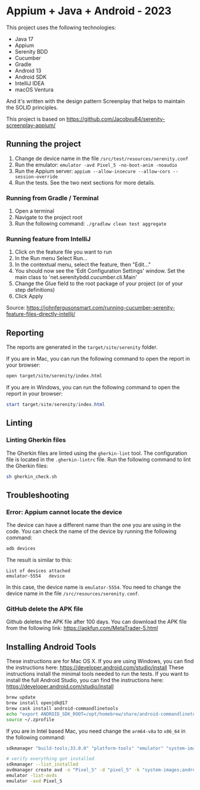 # Appium + Java + Android - 2023

This project uses the following technologies:
* Java 17
* Appium
* Serenity BDD
* Cucumber
* Gradle
* Android 13
* Android SDK
* IntelliJ IDEA
* macOS Ventura

And it's written with the design pattern Screenplay that helps to maintain the SOLID principles.

This project is based on https://github.com/Jacobvu84/serenity-screenplay-appium/

## Running the project

1. Change de device name in the file `/src/test/resources/serenity.conf`
2. Run the emulator: `emulator -avd Pixel_5 -no-boot-anim -noaudio`
3. Run the Appium server: `appium --allow-insecure --allow-cors --session-override`
4. Run the tests. See the two next sections for more details.

### Running from Gradle / Terminal

1. Open a terminal
2. Navigate to the project root
3. Run the following command: `./gradlew clean test aggregate`

### Running feature from IntelliJ

1. Click on the feature file you want to run
2. In the Run menu Select Run...
3. In the contextual menu, select the feature, then "Edit..."
4. You should now see the 'Edit Configuration Settings' window. Set the main class to 'net.serenitybdd.cucumber.cli.Main'
5. Change the Glue field to the root package of your project (or of your step definitions)
6. Click Apply

Source: https://johnfergusonsmart.com/running-cucumber-serenity-feature-files-directly-intellij/

## Reporting

The reports are generated in the `target/site/serenity` folder.

If you are in Mac, you can run the following command to open the report in your browser:
```bash
open target/site/serenity/index.html
```

If you are in Windows, you can run the following command to open the report in your browser:
```powershell
start target/site/serenity/index.html
```

## Linting

### Linting Gherkin files

The Gherkin files are linted using the `gherkin-lint` tool. The configuration file is located in the `.gherkin-lintrc` file.
Run the following command to lint the Gherkin files:
```bash
sh gherkin_check.sh
```

## Troubleshooting

### Error: Appium cannot locate the device

The device can have a different name than the one you are using in the code. You can check the name of the device by running the following command:
```bash
adb devices
```
The result is similar to this:
```
List of devices attached
emulator-5554	device
```
In this case, the device name is `emulator-5554`. You need to change the device name in the file `/src/resources/serenity.conf`.

### GitHub delete the APK file

Github deletes the APK file after 100 days. You can download the APK file from the following link: https://apkfun.com/MetaTrader-5.html

## Installing Android Tools

These instructions are for Mac OS X. If you are using Windows, you can find the instructions here: https://developer.android.com/studio/install
These instructions install the minimal tools needed to run the tests. If you want to install the full Android Studio, you can find the instructions here: https://developer.android.com/studio/install

```bash
brew update
brew install openjdk@17
brew cask install android-commandlinetools
echo "export ANDROID_SDK_ROOT=/opt/homebrew/share/android-commandlinetools/" >> ~/.zprofile
source ~/.zprofile
```
If you are in Intel based Mac, you need change the `arm64-v8a` to `x86_64` in the following command:
```bash
sdkmanager "build-tools;33.0.0" "platform-tools" "emulator" "system-images;android-33;google_apis;arm64-v8a" "platforms;android-33"

# verify everything got installed
sdkmanager --list_installed
avdmanager create avd -n "Pixel_5" -d "pixel_5" -k "system-images;android-33;google_apis;arm64-v8a"
emulator -list-avds
emulator -avd Pixel_5
```
